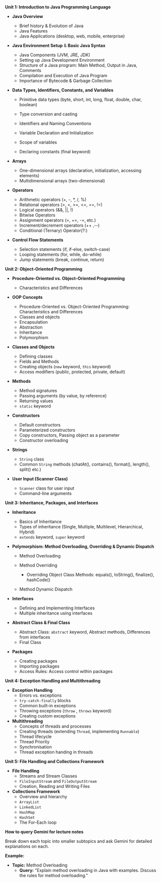 **Unit 1: Introduction to Java Programming Language**

* **Java Overview**

  * Brief history & Evolution of Java
  * Java Features
  * Java Applications (desktop, web, mobile, enterprise)

* **Java Environment Setup** & **Basic Java Syntax**

  * Java Components (JVM, JRE, JDK)
  * Setting up Java Development Environment
  * Structure of a Java program: Main Method, Output in Java, Comments
  * Compilation and Execution of Java Program
  * Importance of Bytecode & Garbage Collection

* **Data Types, Identifiers, Constants, and Variables** 

  * Primitive data types (byte, short, int, long, float, double, char, boolean)
  * Type conversion and casting
  * Identifiers and Naming Conventions

  * Variable Declaration and Initialization
  * Scope of variables
  * Declaring constants (final keyword)

* **Arrays**

  * One-dimensional arrays (declaration, initialization, accessing elements)
  * Multidimensional arrays (two-dimensional)

* **Operators**

  * Arithmetic operators (+, -, *, /, %)
  * Relational operators (>, <, >=, <=, ==, !=)
  * Logical operators (&&, ||, !)
  * Bitwise Operators
  * Assignment operators (=, +=, -=, etc.)
  * Increment/decrement operators (++ ,--)
  * Conditional (Ternary) Operator(?:)

* **Control Flow Statements**

  * Selection statements (if, if-else, switch-case)
  * Looping statements (for, while, do-while)
  * Jump statements (break, continue, return)

**Unit 2: Object-Oriented Programming**

* **Procedure-Oriented vs. Object-Oriented Programming**
  * Characteristics and Differences

* **OOP Concepts**
  * Procedure-Oriented vs. Object-Oriented Programming: Characteristics and Differences
  * Classes and objects
  * Encapsulation
  * Abstraction
  * Inheritance
  * Polymorphism
* **Classes and Objects**
  * Defining classes
  * Fields and Methods
  * Creating objects (`new` keyword, `this` keyword)
  * Access modifiers (public, protected, private, default)
* **Methods**
  * Method signatures
  * Passing arguments (by value, by reference)
  * Returning values
  * `static` keyword
* **Constructors**
  * Default constructors
  * Parameterized constructors
  * Copy constructors, Passing object as a parameter
  * Constructor overloading
* **Strings** 
  * `String` class 
  * Common `String` methods (chatAt(), contains(), format(), length(), split() etc.)
* **User Input (Scanner Class)**
  * `Scanner` class for user input
  * Command-line arguments

**Unit 3: Inheritance, Packages, and Interfaces**

* **Inheritance**
  * Basics of Inheritance
  * Types of inheritance (Single, Multiple, Multilevel, Hierarchical, Hybrid)
  * `extends` keyword, `super` keyword
* **Polymorphism: Method Overloading, Overriding & Dynamic Dispatch**
  * Method Overloading
  * Method Overriding
    * Overriding Object Class Methods: equals(), toString(), finalize(), hashCode()

  * Method Dynamic Dispatch

* **Interfaces**
  * Defining and Implementing Interfaces
  * Multiple inheritance using interfaces
* **Abstract Class & Final Class** 
  * Abstract Class: `abstract` keyword, Abstract methods, Differences from interfaces
  * Final Class
* **Packages**
  * Creating packages
  * Importing packages
  * Access Rules: Access control within packages

**Unit 4: Exception Handling and Multithreading**

* **Exception Handling**
  * Errors vs. exceptions
  * `try-catch-finally` blocks
  * Common built-in exceptions
  * Throwing exceptions (`throw` , `throws` keyword)
  * Creating custom exceptions
* **Multithreading**
  * Concepts of threads and processes
  * Creating threads (extending `Thread`, implementing `Runnable`)
  * Thread lifecycle
  * Thread Priority
  * Synchronisation
  * Thread exception handing in threads

**Unit 5: File Handling and Collections Framework**

* **File Handling**
  * Streams and Stream Classes
  * `FileInputStream` and `FileOutputStream`
  * Creation, Reading and Writing Files
* **Collections Framework**
  * Overview and hierarchy
  * `ArrayList` 
  * `LinkedList`
  * `HashMap`
  * `HashSet`
  * The For-Each loop

**How to query Gemini for lecture notes**

Break down each topic into smaller subtopics and ask Gemini for detailed explanations on each. 

**Example:**

* **Topic:** Method Overloading
  * **Query:** "Explain method overloading in Java with examples. Discuss the rules for method overloading." 

